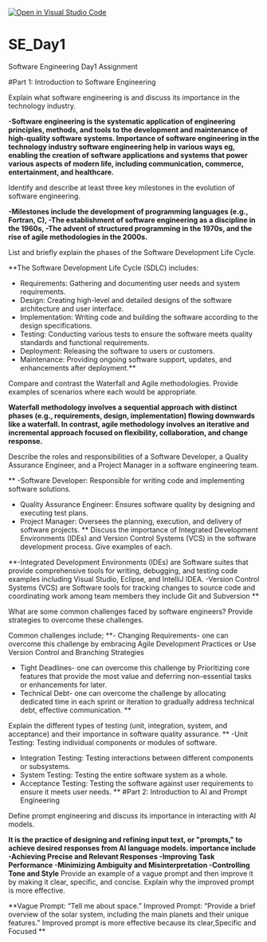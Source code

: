 [![Open in Visual Studio Code](https://classroom.github.com/assets/open-in-vscode-2e0aaae1b6195c2367325f4f02e2d04e9abb55f0b24a779b69b11b9e10269abc.svg)](https://classroom.github.com/online_ide?assignment_repo_id=16929155&assignment_repo_type=AssignmentRepo)
# SE_Day1
Software Engineering Day1 Assignment

#Part 1: Introduction to Software Engineering

Explain what software engineering is and discuss its importance in the technology industry.

**-Software engineering is the systematic application of engineering principles, methods, and tools to the development and maintenance of high-quality software systems. 
**Importance of software engineering in the technology industry**
software engineering help in various ways eg, enabling the creation of software applications and systems that power various aspects of modern life, including communication, commerce, entertainment, and healthcare.**

Identify and describe at least three key milestones in the evolution of software engineering.

**-Milestones include the development of programming languages (e.g., Fortran, C), 
-The establishment of software engineering as a discipline in the 1960s, 
-The advent of structured programming in the 1970s, and the rise of agile methodologies in the 2000s.**

List and briefly explain the phases of the Software Development Life Cycle.

**The Software Development Life Cycle (SDLC) includes:
  - Requirements: Gathering and documenting user needs and system requirements.
  - Design: Creating high-level and detailed designs of the software architecture and user interface.
  - Implementation: Writing code and building the software according to the design specifications.
  - Testing: Conducting various tests to ensure the software meets quality standards and functional requirements.
  - Deployment: Releasing the software to users or customers.
  - Maintenance: Providing ongoing software support, updates, and enhancements after deployment.**


Compare and contrast the Waterfall and Agile methodologies. Provide examples of scenarios where each would be appropriate.

**Waterfall methodology involves a sequential approach with distinct phases (e.g., requirements, design, implementation) flowing downwards like a waterfall. In contrast, agile methodology involves an iterative and incremental approach focused on flexibility, collaboration, and change response.**


Describe the roles and responsibilities of a Software Developer, a Quality Assurance Engineer, and a Project Manager in a software engineering team.

 ** -Software Developer: Responsible for writing code and implementing software solutions.
  - Quality Assurance Engineer: Ensures software quality by designing and executing test plans.
  - Project Manager: Oversees the planning, execution, and delivery of software projects.
  **
Discuss the importance of Integrated Development Environments (IDEs) and Version Control Systems (VCS) in the software development process. Give examples of each.

**-Integrated Development Environments (IDEs) are Software suites that provide comprehensive tools for writing, debugging, and testing code examples including Visual Studio, Eclipse, and IntelliJ IDEA.
-Version Control Systems (VCS) are Software tools for tracking changes to source code and coordinating work among team members they include Git and Subversion
**

What are some common challenges faced by software engineers? Provide strategies to overcome these challenges.

Common challenges include;
**- Changing Requirements- one can overcome this challenge by embracing Agile Development Practices or Use Version Control and Branching Strategies
  - Tight Deadlines- one can overcome this challenge by Prioritizing core features that provide the most value and deferring non-essential tasks or enhancements for later.
  - Technical Debt- one can overcome the challenge by  allocating dedicated time in each sprint or iteration to gradually address technical debt, effective communication.
**

Explain the different types of testing (unit, integration, system, and acceptance) and their importance in software quality assurance.
   ** -Unit Testing: Testing individual components or modules of software.
  - Integration Testing: Testing interactions between different components or subsystems.
  - System Testing: Testing the entire software system as a whole.
  - Acceptance Testing: Testing the software against user requirements to ensure it meets user needs.
**
#Part 2: Introduction to AI and Prompt Engineering


Define prompt engineering and discuss its importance in interacting with AI models.

 **It is the practice of designing and refining input text, or "prompts," to achieve desired responses from AI language models.
 **importance include**
 -Achieving Precise and Relevant Responses
 -Improving Task Performance
  -Minimizing Ambiguity and Misinterpretation
  -Controlling Tone and Style**
Provide an example of a vague prompt and then improve it by making it clear, specific, and concise. Explain why the improved prompt is more effective.

**Vague Prompt: “Tell me about space.”
Improved Prompt: “Provide a brief overview of the solar system, including the main planets and their unique features.”
Improved prompt is more effective because its clear,Specific and Focused
**

